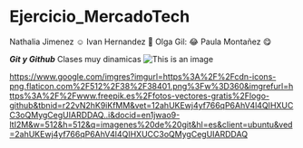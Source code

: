 # Ejercicio_MercadoTech
Nathalia Jimenez :relaxed:
Ivan Hernandez :ghost:
Olga Gil: :joy:
Paula Montañez :yum:

***Git y Github***
Clases muy dinamicas
![This is an image](https://myoctocat.com/assets/images/base-octocat.svg)

https://www.google.com/imgres?imgurl=https%3A%2F%2Fcdn-icons-png.flaticon.com%2F512%2F38%2F38401.png%3Fw%3D360&imgrefurl=https%3A%2F%2Fwww.freepik.es%2Ffotos-vectores-gratis%2Flogo-github&tbnid=r22vN2hK9iKfMM&vet=12ahUKEwj4yf766qP6AhV4l4QIHXUCC3oQMygCegUIARDDAQ..i&docid=en1jwao9-ltI2M&w=512&h=512&q=imagenes%20de%20git&hl=es&client=ubuntu&ved=2ahUKEwj4yf766qP6AhV4l4QIHXUCC3oQMygCegUIARDDAQ
